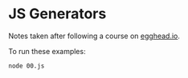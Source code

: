 # JS Generators

Notes taken after following a course on [egghead.io](https://egghead.io/courses/write-simple-asynchronous-code-with-javascript-generators).

To run these examples:

```
node 00.js
```
